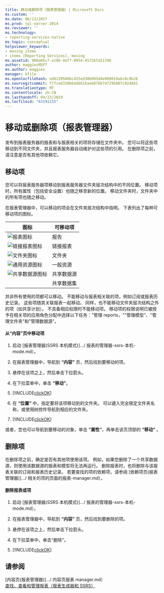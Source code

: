 ```yaml
---
title: 移动或删除项（报表管理器）| Microsoft Docs
ms.custom: ''
ms.date: 06/13/2017
ms.prod: sql-server-2014
ms.reviewer: ''
ms.technology:
- reporting-services-native
ms.topic: conceptual
helpviewer_keywords:
- moving items
- items [Reporting Services], moving
ms.assetid: 980a66c7-a18b-4af7-8954-45726fa517d6
author: maggiesMSFT
ms.author: maggies
manager: kfile
ms.openlocfilehash: ed81395066cd25ed30b095d4e080019abc8c9b26
ms.sourcegitcommit: f7fced330b64d6616aeb8766747295807c92dd41
ms.translationtype: MT
ms.contentlocale: zh-CN
ms.lasthandoff: 04/23/2019
ms.locfileid: "63191215"
---
```

# <a name="move-or-delete-an-item-report-manager"></a>移动或删除项（报表管理器）
  发布到报表服务器的报表和与报表相关的项将存储在文件夹中。 您可以将这些项移动到不同文件夹，并且报表服务器自动维护对这些项的引用。 在删除项之前，请注意是否有其他项依赖它。  
  
## <a name="move-an-item"></a>移动项  
 您可以将报表服务器项移动到报表服务器文件夹层次结构中的不同位置。 移动项时，所有属性（包括安全设置）也随之移至新的位置。 移动文件夹时，文件夹中的所有项也随之移动。  
  
 在报表管理器中，可以移动的项会在文件夹层次结构中指明。 下表列出了每种可移动项的图标。  
  
|图标|可移动项|  
|----------|-------------------|  
|![报表图标](../media/hlp-16doc.gif "报表图标")|报告|  
|![链接报表图标](../media/hlp-16linked.gif "链接报表图标")|链接报表|  
|![文件夹图标](../media/hlp-16folder.gif "文件夹图标")|文件夹|  
|![通用资源图标](../media/hlp-16file.gif "通用资源图标")|一般资源|  
|![共享数据源图标](../media/hlp-16datasource.png "共享数据源图标")|共享数据源|  
||共享数据集|  
  
 并非所有使用的项都可以移动。 不能移动与报表相关联的项，例如订阅或报表历史记录。 这些项随其关联报表一起移动。 同样，也不能移动文件夹层次结构之外的项（如共享计划）。 不具备相应权限时不能移动项。 移动项的权限说明已被授予在相关项的应用角色分配中选择以下任务："管理 reports，""管理模型"、"管理文件夹"和"管理数据源"。  
  
#### <a name="to-move-an-item-from-within-the-contents-page"></a>从“内容”页中移动项  
  
1.  启动 [报表管理器&#40;SSRS 本机模式&#41;].../ 报表的管理器-ssrs-本机-mode.md）。  
  
2.  在报表管理器中，导航到 **“内容”** 页，然后找到要移动的项。  
  
3.  悬停在该项之上，然后单击下拉箭头。  
  
4.  在下拉菜单中，单击 **“移动”**。  
  
5.  [!INCLUDE[clickOK](../../../includes/clickok-md.md)]  
  
6.  在 **“位置”** 中，指定要将该项移动到的文件夹。 可以键入完全限定文件夹名称，或使用树控件导航到相应的文件夹。  
  
7.  [!INCLUDE[clickOK](../../../includes/clickok-md.md)]  
  
 或者，您也可以导航到要移动的对象，单击 **“属性”**，再单击该页顶部的 **“移动”** 。  
  
## <a name="delete-an-item"></a>删除项  
 在删除项之前，确定是否有其他项使用该项。 例如，如果您删除了一个共享数据源，则使用该数据源的报表和模型将无法再运行。 删除报表时，也将删除与该报表关联的订阅和报表历史记录。 若要查找的项的依赖项，请参阅 [依赖项页&#40;报表管理器&#41;].../ 相关的项的页面的报表-manager.md）。  
  
#### <a name="to-delete-a-report-or-item"></a>删除报表或项  
  
1.  启动 [报表管理器&#40;SSRS 本机模式&#41;].../ 报表的管理器-ssrs-本机-mode.md）。  
  
2.  在报表管理器中，导航到 **“内容”** 页，然后找到要删除的项。  
  
3.  悬停在该项之上，然后单击下拉箭头。  
  
4.  在下拉菜单中，单击“删除”。  
  
5.  [!INCLUDE[clickOK](../../../includes/clickok-md.md)]  
  
## <a name="see-also"></a>请参阅  
 [内容页&#40;报表管理器&#41;].../ 内容页报表 manager.md）   
 [查找、查看和管理报表（报表生成器和 SSRS）](../report-builder/finding-viewing-and-managing-reports-report-builder-and-ssrs.md)  
  
  
